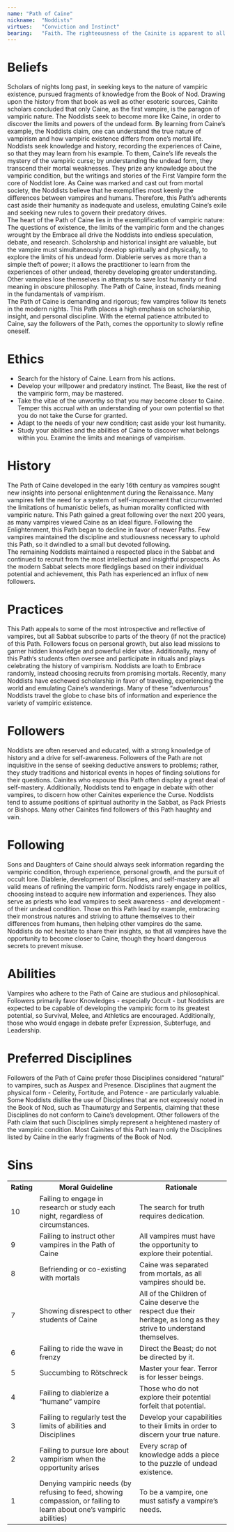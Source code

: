 ```yaml
---
name: "Path of Caine"
nickname:  "Noddists"
virtues:   "Conviction and Instinct"
bearing:   "Faith. The righteousness of the Cainite is apparent to all. The bearing modifier affects all rolls that rely on the vampire’s image as a devout Kindred and scholar of Caine’s teachings."
---
```


# Beliefs
Scholars of nights long past, in seeking keys to the nature of vampiric existence, pursued fragments of knowledge from the Book of Nod. Drawing upon the history from that book as well as other esoteric sources, Cainite scholars concluded that only Caine, as the first vampire, is the paragon of vampiric nature. The Noddists seek to become more like Caine, in order to discover the limits and powers of the undead form. By learning from Caine’s example, the Noddists claim, one can understand the true nature of vampirism and how vampiric existence differs from one’s mortal life.<br>Noddists seek knowledge and history, recording the experiences of Caine, so that they may learn from his example. To them, Caine’s life reveals the mystery of the vampiric curse; by understanding the undead form, they transcend their mortal weaknesses. They prize any knowledge about the vampiric condition, but the writings and stories of the First Vampire form the core of Noddist lore. As Caine was marked and cast out from mortal society, the Noddists believe that he exemplifies most keenly the differences between vampires and humans. Therefore, this Path‘s adherents cast aside their humanity as inadequate and useless, emulating Caine’s exile and seeking new rules to govern their predatory drives.<br>The heart of the Path of Caine lies in the exemplification of vampiric nature: The questions of existence, the limits of the vampiric form and the changes wrought by the Embrace all drive the Noddists into endless speculation, debate, and research. Scholarship and historical insight are valuable, but the vampire must simultaneously develop spiritually and physically, to explore the limits of his undead form. Diablerie serves as more than a simple theft of power; it allows the practitioner to learn from the experiences of other undead, thereby developing greater understanding. Other vampires lose themselves in attempts to save lost humanity or find meaning in obscure philosophy. The Path of Caine, instead, finds meaning in the fundamentals of vampirism.<br>The Path of Caine is demanding and rigorous; few vampires follow its tenets in the modern nights. This Path places a high emphasis on scholarship, insight, and personal discipline. With the eternal patience attributed to Caine, say the followers of the Path, comes the opportunity to slowly refine oneself.

# Ethics
<ul><li>Search for the history of Caine. Learn from his actions.</li><li>Develop your willpower and predatory instinct. The Beast, like the rest of the vampiric form, may be mastered.</li><li>Take the vitae of the unworthy so that you may become closer to Caine. Temper this accrual with an understanding of your own potential so that you do not take the Curse for granted.</li><li>Adapt to the needs of your new condition; cast aside your lost humanity.</li><li>Study your abilities and the abilities of Caine to discover what belongs within you. Examine the limits and meanings of vampirism.</li></ul>

# History
The Path of Caine developed in the early 16th century as vampires sought new insights into personal enlightenment during the Renaissance. Many vampires felt the need for a system of self-improvement that circumvented the limitations of humanistic beliefs, as human morality conflicted with vampiric nature. This Path gained a great following over the next 200 years, as many vampires viewed Caine as an ideal figure. Following the Enlightenment, this Path began to decline in favor of newer Paths. Few vampires maintained the discipline and studiousness necessary to uphold this Path, so it dwindled to a small but devoted following.<br>The remaining Noddists maintained a respected place in the Sabbat and continued to recruit from the most intellectual and insightful prospects. As the modern Sabbat selects more fledglings based on their individual potential and achievement, this Path has experienced an influx of new followers.

# Practices
This Path appeals to some of the most introspective and reflective of vampires, but all Sabbat subscribe to parts of the theory (if not the practice) of this Path. Followers focus on personal growth, but also lead missions to garner hidden knowledge and powerful elder vitae. Additionally, many of this Path‘s students often oversee and participate in rituals and plays celebrating the history of vampirism. Noddists are loath to Embrace randomly, instead choosing recruits from promising mortals. Recently, many Noddists have eschewed scholarship in favor of traveling, experiencing the world and emulating Caine’s wanderings. Many of these “adventurous” Noddists travel the globe to chase bits of information and experience the variety of vampiric existence.

# Followers
Noddists are often reserved and educated, with a strong knowledge of history and a drive for self-awareness. Followers of the Path are not inquisitive in the sense of seeking deductive answers to problems; rather, they study traditions and historical events in hopes of finding solutions for their questions. Cainites who espouse this Path often display a great deal of self-mastery. Additionally, Noddists tend to engage in debate with other vampires, to discern how other Cainites experience the Curse. Noddists tend to assume positions of spiritual authority in the Sabbat, as Pack Priests or Bishops. Many other Cainites find followers of this Path haughty and vain.

# Following
Sons and Daughters of Caine should always seek information regarding the vampiric condition, through experience, personal growth, and the pursuit of occult lore. Diablerie, development of Disciplines, and self-mastery are all valid means of refining the vampiric form. Noddists rarely engage in politics, choosing instead to acquire new information and experiences. They also serve as priests who lead vampires to seek awareness - and development - of their undead condition. Those on this Path lead by example, embracing their monstrous natures and striving to attune themselves to their differences from humans, then helping other vampires do the same. Noddists do not hesitate to share their insights, so that all vampires have the opportunity to become closer to Caine, though they hoard dangerous secrets to prevent misuse.

# Abilities
Vampires who adhere to the Path of Caine are studious and philosophical. Followers primarily favor Knowledges - especially Occult - but Noddists are expected to be capable of developing the vampiric form to its greatest potential, so Survival, Melee, and Athletics are encouraged. Additionally, those who would engage in debate prefer Expression, Subterfuge, and Leadership.

# Preferred Disciplines
Followers of the Path of Caine prefer those Disciplines considered “natural” to vampires, such as Auspex and Presence. Disciplines that augment the physical form - Celerity, Fortitude, and Potence - are particularly valuable. Some Noddists dislike the use of Disciplines that are not expressly noted in the Book of Nod, such as Thaumaturgy and Serpentis, claiming that these Disciplines do not conform to Caine’s development. Other followers of the Path claim that such Disciplines simply represent a heightened mastery of the vampiric condition. Most Cainites of this Path learn only the Disciplines listed by Caine in the early fragments of the Book of Nod.

# Sins
<table><tr><th>Rating</th><th>Moral Guideline</th><th>Rationale</th></tr><tr><td>10</td><td>Failing to engage in research or study each night, regardless of circumstances.</td><td>The search for truth requires dedication.</td></tr><tr><td>9</td><td>Failing to instruct other vampires in the Path of Caine</td><td>All vampires must have the opportunity to explore their potential.</td></tr><tr><td>8</td><td>Befriending or co-existing with mortals</td><td>Caine was separated from mortals, as all vampires should be.</td></tr><tr><td>7</td><td>Showing disrespect to other students of Caine</td><td>All of the Children of Caine deserve the respect due their heritage, as long as they strive to understand themselves.</td></tr><tr><td>6</td><td>Failing to ride the wave in frenzy</td><td>Direct the Beast; do not be directed by it.</td></tr><tr><td>5</td><td>Succumbing to Rötschreck</td><td>Master your fear. Terror is for lesser beings.</td></tr><tr><td>4</td><td>Failing to diablerize a “humane” vampire</td><td>Those who do not explore their potential forfeit that potential.</td></tr><tr><td>3</td><td>Failing to regularly test the limits of abilities and Disciplines</td><td>Develop your capabilities to their limits in order to discern your true nature.</td></tr><tr><td>2</td><td>Failing to pursue lore about vampirism when the opportunity arises</td><td>Every scrap of knowledge adds a piece to the puzzle of undead existence.</td></tr><tr><td>1</td><td>Denying vampiric needs (by refusing to feed, showing compassion, or failing to learn about one’s vampiric abilities)</td><td>To be a vampire, one must satisfy a vampire’s needs.</td></tr></table>
